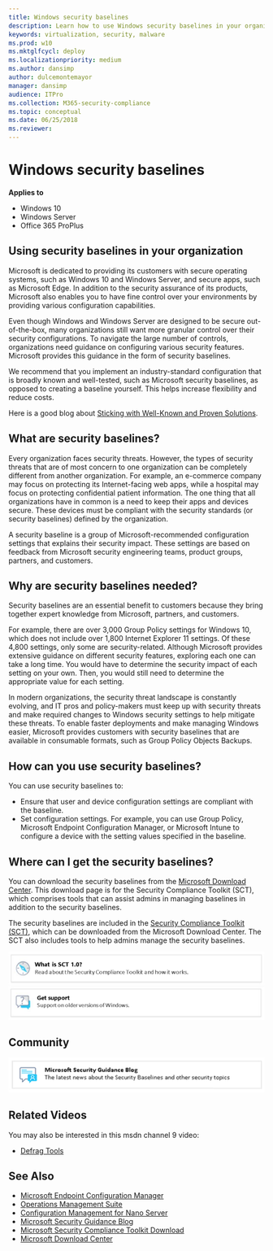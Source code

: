 ```yaml
---
title: Windows security baselines
description: Learn how to use Windows security baselines in your organization. Specific to Windows 10, Windows Server, and Office 365 ProPlus.
keywords: virtualization, security, malware
ms.prod: w10
ms.mktglfcycl: deploy
ms.localizationpriority: medium
ms.author: dansimp
author: dulcemontemayor
manager: dansimp
audience: ITPro
ms.collection: M365-security-compliance
ms.topic: conceptual
ms.date: 06/25/2018
ms.reviewer: 
---
```


# Windows security baselines

**Applies to**  

-   Windows 10
-   Windows Server 
-   Office 365 ProPlus 

## Using security baselines in your organization 

Microsoft is dedicated to providing its customers with secure operating systems, such as Windows 10 and Windows Server, and secure apps, such as Microsoft Edge. In addition to the security assurance of its products, Microsoft also enables you to have fine control over your environments by providing various configuration capabilities. 

Even though Windows and Windows Server are designed to be secure out-of-the-box, many organizations still want more granular control over their security configurations. To navigate the large number of controls, organizations need guidance on configuring various security features. Microsoft provides this guidance in the form of security baselines.

We recommend that you implement an industry-standard configuration that is broadly known and well-tested, such as Microsoft security baselines, as opposed to creating a baseline yourself. This helps increase flexibility and reduce costs. 

Here is a good blog about [Sticking with Well-Known and Proven Solutions](https://blogs.technet.microsoft.com/fdcc/2010/10/06/sticking-with-well-known-and-proven-solutions/).

## What are security baselines? 

Every organization faces security threats. However, the types of security threats that are of most concern to one organization can be completely different from another organization. For example, an e-commerce company may focus on protecting its Internet-facing web apps, while a hospital may focus on protecting confidential patient information. The one thing that all organizations have in common is a need to keep their apps and devices secure. These devices must be compliant with the security standards (or security baselines) defined by the organization. 

A security baseline is a group of Microsoft-recommended configuration settings that explains their security impact. These settings are based on feedback from Microsoft security engineering teams, product groups, partners, and customers. 

## Why are security baselines needed? 

Security baselines are an essential benefit to customers because they bring together expert knowledge from Microsoft, partners, and customers. 

For example, there are over 3,000 Group Policy settings for Windows 10, which does not include over 1,800 Internet Explorer 11 settings. Of these 4,800 settings, only some are security-related. Although Microsoft provides extensive guidance on different security features, exploring each one can take a long time. You would have to determine the security impact of each setting on your own. Then, you would still need to determine  the appropriate value for each setting. 

In modern organizations, the security threat landscape is constantly evolving, and IT pros and policy-makers must keep up with security threats and make required changes to Windows security settings to help mitigate these threats. To enable faster deployments and make managing Windows easier, Microsoft provides customers with security baselines that are available in consumable formats, such as Group Policy Objects Backups.

## How can you use security baselines? 

You can use security baselines to: 
-   Ensure that user and device configuration settings are compliant with the baseline. 
-   Set configuration settings. For example, you can use Group Policy, Microsoft Endpoint Configuration Manager, or Microsoft Intune to configure a device with the setting values specified in the baseline. 

## Where can I get the security baselines? 

You can download the security baselines from the [Microsoft Download Center](https://www.microsoft.com/download/details.aspx?id=55319). This download page is for the Security Compliance Toolkit (SCT), which comprises tools that can assist admins in managing  baselines in addition to the security baselines.

The security baselines are included in the [Security Compliance Toolkit (SCT)](security-compliance-toolkit-10.md), which can be downloaded from the Microsoft Download Center. The SCT also includes tools to help admins manage the security baselines. 

[![Security Compliance Toolkit](images/security-compliance-toolkit-1.png)](security-compliance-toolkit-10.md) 
[![Get Support](images/get-support.png)](get-support-for-security-baselines.md) 

## Community

[![Microsoft Security Guidance Blog](images/community.png)](https://techcommunity.microsoft.com/t5/microsoft-security-baselines/bd-p/Security-Baselines) 

## Related Videos

You may also be interested in this msdn channel 9 video: 
-   [Defrag Tools](https://channel9.msdn.com/Shows/Defrag-Tools/Defrag-Tools-174-Security-Baseline-Policy-Analyzer-and-LGPO)

## See Also

-   [Microsoft Endpoint Configuration Manager](https://www.microsoft.com/cloud-platform/system-center-configuration-manager)
-   [Operations Management Suite](https://www.microsoft.com/cloud-platform/operations-management-suite)
-   [Configuration Management for Nano Server](https://blogs.technet.microsoft.com/grouppolicy/2016/05/09/configuration-management-on-servers/)
-   [Microsoft Security Guidance Blog](https://techcommunity.microsoft.com/t5/microsoft-security-baselines/bg-p/Microsoft-Security-Baselines)
-   [Microsoft Security Compliance Toolkit Download](https://www.microsoft.com/download/details.aspx?id=55319)
-   [Microsoft Download Center](https://www.microsoft.com/download/details.aspx?id=55319) 
